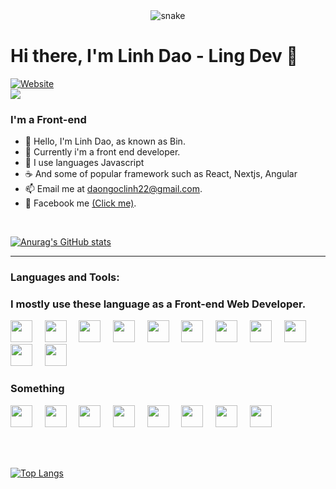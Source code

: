 <div align="center">


<div>
  <img src="https://res.cloudinary.com/assignment22/image/upload/v1656862542/front-end-developers-openings_680x428_f5hyez.gif" alt="snake"></center>
</div>
</div>

# Hi there, I'm Linh Dao - Ling Dev 👋 

[![Website](https://img.shields.io/website?label=Facebook&style=for-the-badge&url=https%3A%2F%2Ffacebook.com/ling352)](https://www.facebook.com/ling352)<br>
![](https://komarev.com/ghpvc/?username=linhngocdao&label=PROFILE+VIEWS)

### I'm a Front-end 

- 👋 Hello, I'm Linh Dao, as known as Bin.
- 👀 Currently i'm a front end developer.
- 🌱 I use languages Javascript 
- ☕ And some of popular framework such as React, Nextjs, Angular 
- 📫 Email me at [daongoclinh22@gmail.com](mailto:daongoclinh22@gmail.com).
- 💬 Facebook me [(Click me)](https://www.facebook.com/ling352).

<br />

[![Anurag's GitHub stats](https://github-readme-stats.vercel.app/api?username=linhngocdao&count_private=true&show_icons=true&theme=dark)](https://github.com/anuraghazra/github-readme-stats)
<br>

---
### Languages and Tools:

### I mostly use these language as a Front-end Web Developer.

<img src="https://cdn.jsdelivr.net/gh/devicons/devicon/icons/vscode/vscode-original.svg" width="35px">&nbsp;&nbsp;&nbsp;&nbsp;
<img src="https://cdn.jsdelivr.net/gh/devicons/devicon/icons/html5/html5-original.svg" width="35px">&nbsp;&nbsp;&nbsp;&nbsp;
<img src="https://cdn.jsdelivr.net/gh/devicons/devicon/icons/css3/css3-original.svg" width="35px">&nbsp;&nbsp;&nbsp;&nbsp;
<img src="https://cdn.jsdelivr.net/gh/devicons/devicon/icons/sass/sass-original.svg" width="35px">&nbsp;&nbsp;&nbsp;&nbsp;
<img src="https://cdn.jsdelivr.net/gh/devicons/devicon/icons/javascript/javascript-original.svg" width="35px">&nbsp;&nbsp;&nbsp;&nbsp;
<img src="https://cdn.jsdelivr.net/gh/devicons/devicon/icons/react/react-original.svg" width="35px">&nbsp;&nbsp;&nbsp;&nbsp;
<img src="https://cdn.jsdelivr.net/gh/devicons/devicon/icons/typescript/typescript-original.svg" width="35px">&nbsp;&nbsp;&nbsp;&nbsp;
<img src="https://cdn.jsdelivr.net/gh/devicons/devicon/icons/angularjs/angularjs-original.svg" width="35px">&nbsp;&nbsp;&nbsp;&nbsp;
<img src="https://cdn.jsdelivr.net/gh/devicons/devicon/icons/nextjs/nextjs-original.svg" width="35px">&nbsp;&nbsp;&nbsp;&nbsp;&nbsp;
<img src="https://cdn.jsdelivr.net/gh/devicons/devicon/icons/nodejs/nodejs-original.svg" width="35px">&nbsp;&nbsp;&nbsp;&nbsp;
<img src="https://cdn.jsdelivr.net/gh/devicons/devicon/icons/mongodb/mongodb-original.svg" width="35px">&nbsp;&nbsp;&nbsp;&nbsp;
### Something
<img src="https://cdn.jsdelivr.net/gh/devicons/devicon/icons/bootstrap/bootstrap-plain.svg" width="35px">&nbsp;&nbsp;&nbsp;&nbsp;
<img src="https://cdn.jsdelivr.net/gh/devicons/devicon/icons/tailwindcss/tailwindcss-plain.svg" width="35px">&nbsp;&nbsp;&nbsp;&nbsp;
<img src="https://cdn.jsdelivr.net/gh/devicons/devicon/icons/github/github-original.svg" width="35px">&nbsp;&nbsp;&nbsp;&nbsp;
<img src="https://cdn.jsdelivr.net/gh/devicons/devicon/icons/yarn/yarn-original.svg" width="35px">&nbsp;&nbsp;&nbsp;&nbsp;
<img src="https://cdn.jsdelivr.net/gh/devicons/devicon/icons/npm/npm-original-wordmark.svg" width="35px">&nbsp;&nbsp;&nbsp;&nbsp;
<img src="https://cdn.jsdelivr.net/gh/devicons/devicon/icons/photoshop/photoshop-plain.svg" width="35px">&nbsp;&nbsp;&nbsp;&nbsp;
<img src="https://cdn.jsdelivr.net/gh/devicons/devicon/icons/illustrator/illustrator-plain.svg" width="35px">&nbsp;&nbsp;&nbsp;&nbsp;
<img src="https://cdn.jsdelivr.net/gh/devicons/devicon/icons/figma/figma-original.svg" width="35px">&nbsp;&nbsp;&nbsp;&nbsp;&nbsp;


<br />
<br />
<a>

[![Top Langs](https://github-readme-stats.vercel.app/api/top-langs/?username=linhngocdao&layout=compact)](https://github.com/linhngocdao)
</a>

<br>
